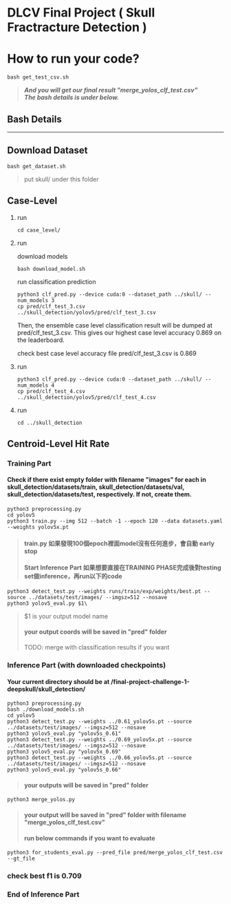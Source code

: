 # DLCV Final Project ( Skull Fractracture Detection )


# How to run your code?
```
bash get_test_csv.sh
```
> ***And you will get our final result "merge_yolos_clf_test.csv"***  
> ***The bash details is under below.***


## Bash Details
 ---
## Download Dataset

```
bash get_dataset.sh
```
>put skull/ under this folder

 
## Case-Level
1. run
 
    ```
    cd case_level/ 
    ```

2. run 

   download models

   ```
   bash download_model.sh
   ```
   run classification prediction

   ```
   python3 clf_pred.py --device cuda:0 --dataset_path ../skull/ --num_models 3
   cp pred/clf_test_3.csv  ../skull_detection/yolov5/pred/clf_test_3.csv
   ```
   Then, the ensemble case level classification result will be dumped at pred/clf_test_3.csv. This gives our highest case level accuracy 0.869 on the leaderboard.

   check best case level accuracy file pred/clf_test_3.csv is 0.869

3. run

   ```
   python3 clf_pred.py --device cuda:0 --dataset_path ../skull/ --num_models 4
   cp pred/clf_test_4.csv  ../skull_detection/yolov5/pred/clf_test_4.csv
   ```


4. run
    ```
    cd ../skull_detection
    ```

## Centroid-Level Hit Rate 
### Training Part
#### Check if there exist empty folder with filename "images" for each in skull_detection/datasets/train, skull_detection/datasets/val, skull_detection/datasets/test, respectively. If not, create them.
    python3 preprocessing.py
    cd yolov5
    python3 train.py --img 512 --batch -1 --epoch 120 --data datasets.yaml --weights yolov5x.pt
> #### train.py 如果發現100個epoch裡面model沒有任何進步，會自動 early stop
> #### Start Inference Part 如果想要直接在TRAINING PHASE完成後對testing set做inference，再run以下的code
    python3 detect_test.py --weights runs/train/exp/weights/best.pt --source ../datasets/test/images/ --imgsz=512 --nosave
    python3 yolov5_eval.py $1\
>   $1 is your output model name
> #### your output coords will be saved in "pred" folder
> TODO: merge with classification results if you want 
### Inference Part (with downloaded checkpoints)
#### Your current directory should be at /final-project-challenge-1-deepskull/skull_detection/
    python3 preprocessing.py
    bash ./download_models.sh
    cd yolov5
    python3 detect_test.py --weights ../0.61_yolov5s.pt --source ../datasets/test/images/ --imgsz=512 --nosave
    python3 yolov5_eval.py "yolov5s_0.61"
    python3 detect_test.py --weights ../0.69_yolov5x.pt --source ../datasets/test/images/ --imgsz=512 --nosave
    python3 yolov5_eval.py "yolov5x_0.69"
    python3 detect_test.py --weights ../0.66_yolov5s.pt --source ../datasets/test/images/ --imgsz=512 --nosave
    python3 yolov5_eval.py "yolov5s_0.66"
> #### your outputs will be saved in "pred" folder
    python3 merge_yolos.py
> #### your output will be saved in "pred" folder with filename "merge_yolos_clf_test.csv"
> #### run below commands if you want to evaluate
    python3 for_students_eval.py --pred_file pred/merge_yolos_clf_test.csv --gt_file 
### check best f1 is 0.709
### End of Inference Part

